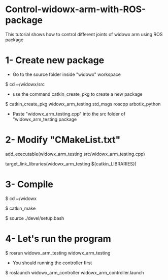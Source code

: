 # Control-widowx-arm-with-ROS-package

This tutorial shows how to control different joints of widowx arm using ROS package


# 1- Create new package

* Go to the source folder inside "widowx" workspace 

$ cd ~/widowx/src

* use the command catkin_create_pkg <package-name> <dependencies> to create a new package
  
$ catkin_create_pkg widowx_arm_testing std_msgs roscpp arbotix_python
  
* Paste "widowx_arm_testing.cpp" into the src folder of "widowx_arm_testing package
  
# 2- Modify "CMakeList.txt" 
  
add_executable(widowx_arm_testing src/widowx_arm_testing.cpp)
  
target_link_libraries(widowx_arm_testing ${catkin_LIBRARIES})
  
# 3- Compile 
  
 $ cd ~/widowx
  
 $ catkin_make
  
 $ source ./devel/setup.bash
  
# 4- Let's run the program
  
  $ rosrun widowx_arm_testing widowx_arm_testing
  
  * You should running the controller first
  
  $ roslaunch widowx_arm_controller widowx_arm_controller.launch
  
